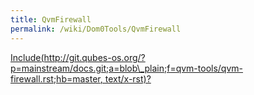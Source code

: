 ```yaml
---
title: QvmFirewall
permalink: /wiki/Dom0Tools/QvmFirewall
---
```


[Include(http://git.qubes-os.org/?p=mainstream/docs.git;a=blob\_plain;f=qvm-tools/qvm-firewall.rst;hb=master, text/x-rst)?](/wiki/Dom0Tools/Include(http%3A/git.qubes-os.org?p=mainstream/docs.git;a=blob_plain;f=qvm-tools/qvm-firewall.rst;hb=master,%20text/x-rst))

